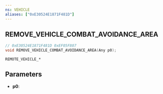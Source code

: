 ```yaml
---
ns: VEHICLE
aliases: ["0xE30524E1871F481D"]
---
```

## REMOVE_VEHICLE_COMBAT_AVOIDANCE_AREA

```c
// 0xE30524E1871F481D 0xEF05F807
void REMOVE_VEHICLE_COMBAT_AVOIDANCE_AREA(Any p0);
```

```
REMOTE_VEHICLE_*  
```

## Parameters
* **p0**:

